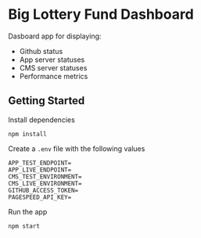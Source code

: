 # Big Lottery Fund Dashboard

Dasboard app for displaying:

- Github status
- App server statuses
- CMS server statuses
- Performance metrics

## Getting Started

Install dependencies

```
npm install
```

Create a `.env` file with the following values

```
APP_TEST_ENDPOINT=
APP_LIVE_ENDPOINT=
CMS_TEST_ENVIRONMENT=
CMS_LIVE_ENVIRONMENT=
GITHUB_ACCESS_TOKEN=
PAGESPEED_API_KEY=
```

Run the app

```
npm start
```
